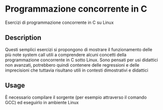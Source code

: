 # Programmazione concorrente in C
Esercizi di programmazione concorrente in C su Linux

## Description
Questi semplici esercizi si propongono di mostrare il funzionamento delle più note system call utili a comprendere alcuni concetti della programmazione concorrente in C sotto Linux. Sono pensati per usi didattici non avanzati, potrebbero quindi contenere delle regressioni e delle imprecisioni che tuttavia risultano utili in contesti dimostrativi e didattici

## Usage
È necessario compilare il sorgente (per esempio attraverso il comando GCC) ed eseguirlo in ambiente Linux